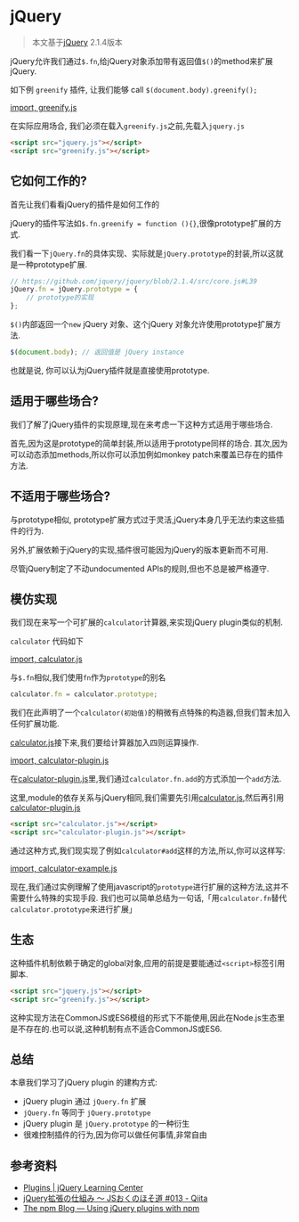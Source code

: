 # jQuery

> 本文基于[jQuery](http://jquery.com/ "jQuery") 2.1.4版本

jQuery允许我们通过`$.fn`,给jQuery对象添加带有返回值`$()`的method来扩展jQuery.

如下例 `greenify` 插件, 让我们能够 call `$(document.body).greenify();` 

[import, greenify.js](../../src/jQuery/greenify.js)

在实际应用场合, 我们必须在载入`greenify.js`之前,先载入`jquery.js`

```html
<script src="jquery.js"></script>
<script src="greenify.js"></script>
```

## 它如何工作的?

首先让我们看看jQuery的插件是如何工作的

jQuery的插件写法如`$.fn.greenify = function (){}`,很像prototype扩展的方式. 

我们看一下`jQuery.fn`的具体实现、实际就是`jQuery.prototype`的封装,所以这就是一种prototype扩展.

```js
// https://github.com/jquery/jquery/blob/2.1.4/src/core.js#L39
jQuery.fn = jQuery.prototype = {
    // prototype的实现
};
```


`$()`内部返回一个`new` jQuery 对象、这个jQuery 对象允许使用prototype扩展方法.

```js
$(document.body); // 返回值是 jQuery instance
```

也就是说, 你可以认为jQuery插件就是直接使用prototype.

## 适用于哪些场合?

我们了解了jQuery插件的实现原理,现在来考虑一下这种方式适用于哪些场合.

首先,因为这是prototype的简单封装,所以适用于prototype同样的场合.
其次,因为可以动态添加methods,所以你可以添加例如monkey patch来覆盖已存在的插件方法.

## 不适用于哪些场合?

与prototype相似, prototype扩展方式过于灵活,jQuery本身几乎无法约束这些插件的行为.

另外,扩展依赖于jQuery的实现,插件很可能因为jQuery的版本更新而不可用.

尽管jQuery制定了不动undocumented APIs的规则,但也不总是被严格遵守.

## 模仿实现

我们现在来写一个可扩展的`calculator`计算器,来实现jQuery plugin类似的机制.

`calculator` 代码如下

[import, calculator.js](../../src/jQuery/calculator.js)

与`$.fn`相似,我们使用`fn`作为`prototype`的别名

```js
calculator.fn = calculator.prototype;
```

我们在此声明了一个`calculator(初始值)`的稍微有点特殊的构造器,但我们暂未加入任何扩展功能.

[calculator.js](#calculator.js)接下来,我们要给计算器加入四则运算操作.

[import, calculator-plugin.js](../../src/jQuery/calculator-plugin.js)

在[calculator-plugin.js](#calculator-plugin.js)里,我们通过`calculator.fn.add`的方式添加一个`add`方法.

这里,module的依存关系与jQuery相同,我们需要先引用[calculator.js](#calculator.js),然后再引用[calculator-plugin.js](#calculator-plugin.js)

```html
<script src="calculator.js"></script>
<script src="calculator-plugin.js"></script>
```

通过这种方式,我们现实现了例如`calculator#add`这样的方法,所以,你可以这样写:

[import, calculator-example.js](../../src/jQuery/calculator-example.js)

现在,我们通过实例理解了使用javascript的`prototype`进行扩展的这种方法,这并不需要什么特殊的实现手段. 我们也可以简单总结为一句话,「用`calculator.fn`替代`calculator.prototype`来进行扩展」

## 生态

这种插件机制依赖于确定的global对象,应用的前提是要能通过`<script>`标签引用脚本.

```html
<script src="jquery.js"></script>
<script src="greenify.js"></script>
```

这种实现方法在CommonJS或ES6模组的形式下不能使用,因此在Node.js生态里是不存在的.也可以说,这种机制有点不适合CommonJS或ES6.

## 总结

本章我们学习了jQuery plugin 的建构方式:

- jQuery plugin 通过 `jQuery.fn` 扩展
- `jQuery.fn` 等同于 `jQuery.prototype`
- jQuery plugin 是 `jQuery.prototype` 的一种衍生
- 很难控制插件的行为,因为你可以做任何事情,非常自由

## 参考资料

- [Plugins | jQuery Learning Center](https://learn.jquery.com/plugins/ "Plugins | jQuery Learning Center")
- [jQuery拡張の仕組み 〜 JSおくのほそ道 #013 - Qiita](http://qiita.com/hosomichi/items/29b19ed3ebd0df9361ae)
- [The npm Blog — Using jQuery plugins with npm](http://blog.npmjs.org/post/112064849860/using-jquery-plugins-with-npm "The npm Blog — Using jQuery plugins with npm")


